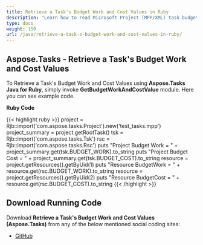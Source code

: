 ```yaml
---
title: Retrieve a Task's Budget Work and Cost Values in Ruby
description: "Learn how to read Microsoft Project (MPP/XML) task budget work and cost values using Aspose.Tasks Java for Ruby."
type: docs
weight: 150
url: /java/retrieve-a-task-s-budget-work-and-cost-values-in-ruby/
---
```


## **Aspose.Tasks - Retrieve a Task's Budget Work and Cost Values**
To Retrieve a Task's Budget Work and Cost Values using **Aspose.Tasks Java for Ruby**, simply invoke **GetBudgetWorkAndCostValue** module. Here you can see example code.

**Ruby Code**

{{< highlight ruby >}}
project = Rjb::import('com.aspose.tasks.Project').new('test_tasks.mpp')
project_summary = project.getRootTask()
tsk = Rjb::import('com.aspose.tasks.Tsk')
rsc = Rjb::import('com.aspose.tasks.Rsc')
puts "Project Budget Work = " + project_summary.get(tsk.BUDGET_WORK).to_string
puts "Project Budget Cost = " + project_summary.get(tsk.BUDGET_COST).to_string
resource = project.getResources().getByUid(1)
puts "Resource BudgetWork = " + resource.get(rsc.BUDGET_WORK).to_string
resource = project.getResources().getByUid(2)
puts "Resource BudgetCost = " + resource.get(rsc.BUDGET_COST).to_string
{{< /highlight >}}

## **Download Running Code**
Download **Retrieve a Task's Budget Work and Cost Values (Aspose.Tasks)** from any of the below mentioned social coding sites:

- [GitHub](https://github.com/aspose-tasks/Aspose.Tasks-for-Java/blob/master/Plugins/Aspose_Tasks_Java_for_Ruby/lib/asposetasksjava/Tasks/getbudgetworkandcostvalue.rb)
